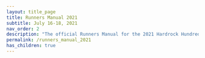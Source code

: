 ```yaml
---
layout: title_page
title: Runners Manual 2021
subtitle: July 16-18, 2021
nav_order: 2
description: "The official Runners Manual for the 2021 Hardrock Hundred Endurance Run"
permalink: /runners_manual_2021
has_children: true
---
```

